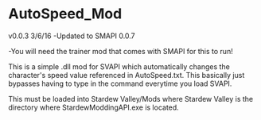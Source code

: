 # AutoSpeed_Mod
v0.0.3 3/6/16
-Updated to SMAPI 0.0.7

-You will need the trainer mod that comes with SMAPI for this to run!

This is a simple .dll mod for SVAPI which automatically changes the character's speed value referenced in AutoSpeed.txt.
This basically just bypasses having to type in the command everytime you load SVAPI.

This must be loaded into Stardew Valley/Mods
where Stardew Valley is the directory where StardewModdingAPI.exe is located.
